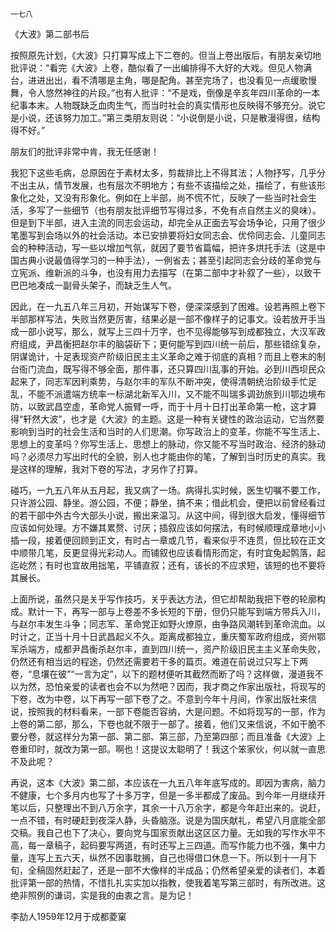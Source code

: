     一七八 

   《大波》第二部书后

   按照原先计划，《大波》只打算写成上下二卷的。但当上卷出版后，有朋友亲切地批评说：“看完《大波》上卷，酷似看了一出编排得不大好的大戏。但见人物满台，进进出出，看不清哪是主角，哪是配角。甚至完场了，也没看见一点缓歌慢舞，令人悠然神往的片段。”也有人批评：“不是戏，倒像是辛亥年四川革命的一本纪事本末。人物既缺乏血肉生气，而当时社会的真实情形也反映得不够充分。说它是小说，还该努力加工。”第三类朋友则说：“小说倒是小说，只是散漫得很，结构得不好。”

   朋友们的批评非常中肯，我无任感谢！

   我犯下这些毛病，总原因在于素材太多，剪裁排比上不得其法；人物抒写，几乎分不出主从，情节发展，也有层次不明地方；有些不该描绘之处，描绘了，有些该形象化之处，又没有形象化。例如在上半部，尚不慌不忙，反映了一些当时社会生活，多写了一些细节（也有朋友批评细节写得过多，不免有点自然主义的臭味）。但是到下半部，进入主流的同志会运动，却完全从正面去写会场争论，只用了很少笔墨写到会场以外的社会活动。本已安排要将妇女同志会、优伶同志会、儿童同志会的种种活动，写一些以增加气氛，就因了要节省篇幅，把许多烘托手法（这是中国古典小说最值得学习的一种手法），一例省去；甚至引起同志会分歧的革命党与立宪派、维新派的斗争，也没有用力去描写（在第二部中才补叙了一些），以致干巴巴地凑成一副骨头架子，而缺乏生人气。

   因此，在一九五八年三月初，开始谋写下卷，便深深感到了困难。设若再照上卷下半部那样写法，失败当然更厉害，结果必是一部不像样子的记事文。设若放开手当成一部小说写，那么，就写上三四十万字，也不见得能够写到成都独立，大汉军政府组成，尹昌衡把赵尔丰的脑袋斫下；更何能写到四川统一前后，那些错综复杂，阴谋诡计，十足表现资产阶级旧民主主义革命之难于彻底的真相？而且上卷末的制台衙门流血，既写得不够全面，那件事，还只算四川乱事的开始。必到川西坝民众起来了，同志军因利乘势，与赵尔丰的军队不断冲突，使得清朝统治阶级手忙足乱，不能不派遣端方统率一标湖北新军入川，又不能不叫瑞多调劲旅到川鄂边境布防，以致武昌空虚，革命党人振臂一呼，而于十月十日打出革命第一枪，这才算得“轩然大波”，也才是《大波》的主题。这是一种有关键性的政治运动，它当然要影响到当时的社会生活和当时的人们思潮。你写政治上的变革，你能不写生活上、思想上的变革吗？你写生活上、思想上的脉动，你又能不写当时政治、经济的脉动吗？必须尽力写出时代的全貌，别人也才能由你的笔，了解到当时历史的真实。我是这样的理解，我对下卷的写法，才另作了打算。

   碰巧，一九五八年从五月起，我又病了一场。病得扎实时候，医生切嘱不要工作，只许游公园、静坐。游公园，不便；静坐，搞不来；借此机会，便把以前曾经看过的若干部中外古今大部头小说，搬出来温习。从这中间，得到很大启发，懂得细节应该如何处理。方不嫌其累赘、讨厌；插叙应该如何摆法，有时候顺理成章地小小插一段，接着便回顾到正文，有时占一章或几节，看来似乎不连贯，但比较在正文中顺带几笔，反更显得光彩动人。而铺叙也应该看情形而定，有时宜兔起鹘落，起迄屹然；有时也宜故用拙笔，平铺直叙；还有，该长的不应求短，该短的也不要将其展长。

   上面所说，虽然只是关乎写作技巧，关乎表达方法，但它却帮助我把下卷的轮廓构成。默计一下，再写一部与上卷差不多长短的下册，但仍只能写到端方带兵入川，与赵尔丰发生斗争；同志军、革命党正如野火燎原，由争路风潮转到革命流血。以时计之，正当十月十日武昌起义不久。距离成都独立，重庆蜀军政府组成，资州鄂军杀端方，成都尹昌衡杀赵尔丰，直到四川统一，资产阶级旧民主主义革命失败，仍然还有相当远的程途，仍然还需要若干多的篇页。难道在前说过只写上下两卷，“息壤在彼”“一言为定”，以下的题材便听其截然而断了吗？这样做，漫道我不以为然，恐怕亲爱的读者也会不以为然吧？因而，我才商之作家出版社，将现写的下卷，改为中卷，以下再写一部下卷了之。不意到今年十月间，作家出版社来信说，按照我的材料看来，一部下卷能否容纳，大是问题。不如将现写的一部，作为上卷的第二部，那么，下卷也就不限于一部了。接着，他们又来信说，不如干脆不要分卷，就这样分为第一部、第二部、第三部，乃至第四部；而且准备《大波》上卷重印时，就改为第一部。啊也！这提议太聪明了！我这个笨家伙，何以就一直思不及此呢？

   再说，这本《大波》第二部，本应该在一九五八年年底写成的。即因为害病，脑力不健康，七个多月内也写了十多万字，但是一多半都成了废品。到今年一月继续开笔以后，只整理出不到八万余字，其余一十八万余字，都是今年赶出来的。说赶，一点不错，有时硬赶到夜深人静，头昏脑涨。说是为国庆献礼，希望八月底能全部交稿。我自己也下了决心，要向党与国家贡献出这区区力量。无如我的写作水平不高，每一章稿子，起码要写两道，有时还写上三四道。而写作能力也不强，集中力量，连写上五六天，纵然不因事耽搁，自己也得借口休息一下。所以到十一月下旬，全稿固然赶起了，还是一部不大像样的半成品；仍然希望亲爱的读者们，本着批评第一部的热情，不惜扎扎实实加以指教，使我着笔写第三部时，有所改进。这绝非照例的谦词，实是我的由衷之言。是为记！

   李劼人1959年12月于成都菱窠

